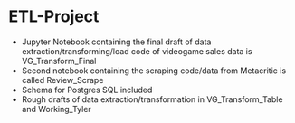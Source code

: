 # ETL-Project

* Jupyter Notebook containing the final draft of data extraction/transforming/load code of videogame sales data is VG_Transform_Final
* Second notebook containing the scraping code/data from Metacritic is called Review_Scrape
* Schema for Postgres SQL included
* Rough drafts of data extraction/transformation in VG_Transform_Table and Working_Tyler
